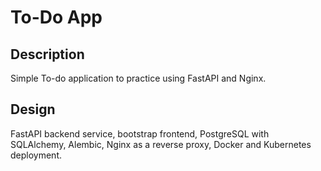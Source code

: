 # To-Do App

## Description

Simple To-do application to practice using FastAPI and Nginx.

## Design

FastAPI backend service, bootstrap frontend, PostgreSQL with SQLAlchemy, Alembic, Nginx as a reverse proxy, Docker and Kubernetes deployment.
